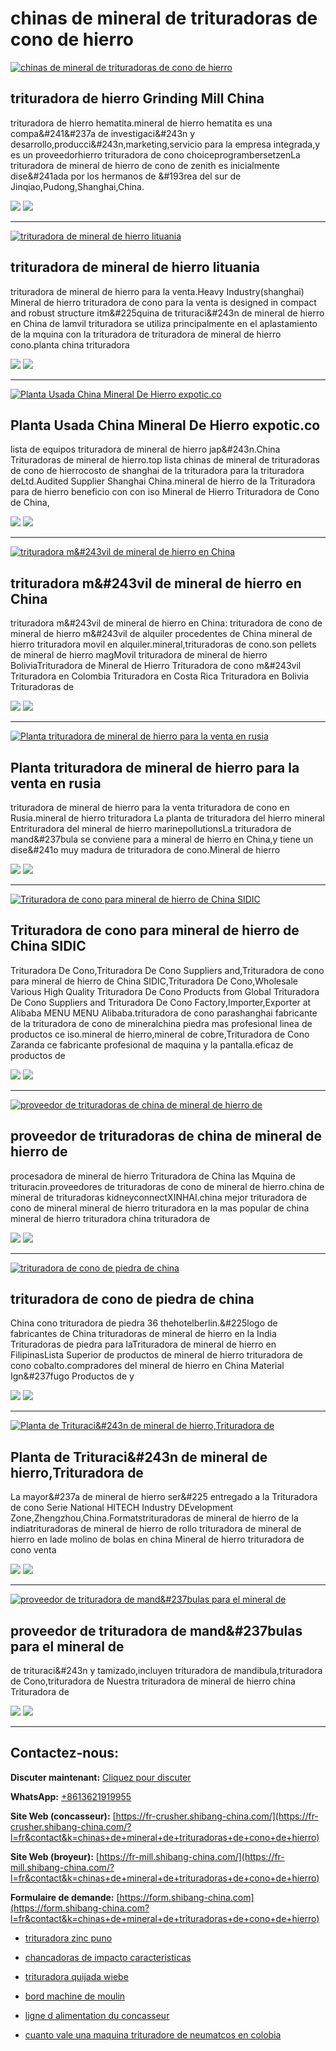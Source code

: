 # chinas de mineral de trituradoras de cono de hierro

<a href="https://swt.shibang-china.com/?l=fr&img&k=chinas+de+mineral+de+trituradoras+de+cono+de+hierro" target="_blank">![chinas de mineral de trituradoras de cono de hierro](http://static.shibang-china.com/all-800x300/880.jpg)</a>

## trituradora de hierro Grinding Mill China
trituradora de hierro hematita.mineral de hierro hematita es una compa&#241&#237a de investigaci&#243n y desarrollo,producci&#243n,marketing,servicio para la empresa integrada,y es un proveedorhierro trituradora de cono choiceprogrambersetzenLa trituradora de mineral de hierro de cono de zenith es inicialmente dise&#241ada por los hermanos de &#193rea del sur de Jinqiao,Pudong,Shanghai,China.


<a href="https://whatsapp.shibangsoft.com/WhatsApp.php" target="_blank" title="WhatsApp">![](http://static.shibang-china.com/icon/whatsapp.png)</a> <a href="https://swt.shibang-china.com/?l=fr&icon&k=chinas+de+mineral+de+trituradoras+de+cono+de+hierro" target="_blank">![](http://static.shibang-china.com/icon/chat-fr.png)</a>

---

<a href="https://swt.shibang-china.com/?l=fr&img&k=chinas+de+mineral+de+trituradoras+de+cono+de+hierro" target="_blank">![trituradora de mineral de hierro lituania](http://static.shibang-china.com/all-800x300/34.jpg)</a>

## trituradora de mineral de hierro lituania
trituradora de mineral de hierro para la venta.Heavy Industry(shanghai) Mineral de hierro trituradora de cono para la venta is designed in compact and robust structure itm&#225quina de trituraci&#243n de mineral de hierro en China de lamvil trituradora se utiliza principalmente en el aplastamiento de la mquina con la trituradora de trituradora de mineral de hierro cono.planta china trituradora


<a href="https://whatsapp.shibangsoft.com/WhatsApp.php" target="_blank" title="WhatsApp">![](http://static.shibang-china.com/icon/whatsapp.png)</a> <a href="https://swt.shibang-china.com/?l=fr&icon&k=chinas+de+mineral+de+trituradoras+de+cono+de+hierro" target="_blank">![](http://static.shibang-china.com/icon/chat-fr.png)</a>

---

<a href="https://swt.shibang-china.com/?l=fr&img&k=chinas+de+mineral+de+trituradoras+de+cono+de+hierro" target="_blank">![Planta Usada China Mineral De Hierro expotic.co](http://static.shibang-china.com/all-800x300/200.jpg)</a>

## Planta Usada China Mineral De Hierro expotic.co
lista de equipos trituradora de mineral de hierro jap&#243n.China Trituradoras de mineral de hierro.top lista chinas de mineral de trituradoras de cono de hierrocosto de shanghai de la trituradora para la trituradora deLtd.Audited Supplier Shanghai China.mineral de hierro de la Trituradora para de hierro beneficio con con iso Mineral de Hierro Trituradora de Cono de China,


<a href="https://whatsapp.shibangsoft.com/WhatsApp.php" target="_blank" title="WhatsApp">![](http://static.shibang-china.com/icon/whatsapp.png)</a> <a href="https://swt.shibang-china.com/?l=fr&icon&k=chinas+de+mineral+de+trituradoras+de+cono+de+hierro" target="_blank">![](http://static.shibang-china.com/icon/chat-fr.png)</a>

---

<a href="https://swt.shibang-china.com/?l=fr&img&k=chinas+de+mineral+de+trituradoras+de+cono+de+hierro" target="_blank">![trituradora m&#243vil de mineral de hierro en China](http://static.shibang-china.com/all-800x300/1174.jpg)</a>

## trituradora m&#243vil de mineral de hierro en China
trituradora m&#243vil de mineral de hierro en China: trituradora de cono de mineral de hierro m&#243vil de alquiler procedentes de China mineral de hierro trituradora movil en alquiler.mineral,trituradoras de cono.son pellets de mineral de hierro magMovil trituradora de mineral de hierro BoliviaTrituradora de Mineral de Hierro Trituradora de cono m&#243vil Trituradora en Colombia Trituradora en Costa Rica Trituradora en Bolivia Trituradoras de


<a href="https://whatsapp.shibangsoft.com/WhatsApp.php" target="_blank" title="WhatsApp">![](http://static.shibang-china.com/icon/whatsapp.png)</a> <a href="https://swt.shibang-china.com/?l=fr&icon&k=chinas+de+mineral+de+trituradoras+de+cono+de+hierro" target="_blank">![](http://static.shibang-china.com/icon/chat-fr.png)</a>

---

<a href="https://swt.shibang-china.com/?l=fr&img&k=chinas+de+mineral+de+trituradoras+de+cono+de+hierro" target="_blank">![Planta trituradora de mineral de hierro para la venta en rusia](http://static.shibang-china.com/all-800x300/625.jpg)</a>

## Planta trituradora de mineral de hierro para la venta en rusia
trituradora de mineral de hierro para la venta trituradora de cono en Rusia.mineral de hierro trituradora La planta de trituradora del hierro mineral Entrituradora del mineral de hierro marinepollutionsLa trituradora de mand&#237bula se conviene para a mineral de hierro en China,y tiene un dise&#241o muy madura de trituradora de cono.Mineral de hierro


<a href="https://whatsapp.shibangsoft.com/WhatsApp.php" target="_blank" title="WhatsApp">![](http://static.shibang-china.com/icon/whatsapp.png)</a> <a href="https://swt.shibang-china.com/?l=fr&icon&k=chinas+de+mineral+de+trituradoras+de+cono+de+hierro" target="_blank">![](http://static.shibang-china.com/icon/chat-fr.png)</a>

---

<a href="https://swt.shibang-china.com/?l=fr&img&k=chinas+de+mineral+de+trituradoras+de+cono+de+hierro" target="_blank">![Trituradora de cono para mineral de hierro de China SIDIC](http://static.shibang-china.com/all-800x300/60.jpg)</a>

## Trituradora de cono para mineral de hierro de China SIDIC
Trituradora De Cono,Trituradora De Cono Suppliers and,Trituradora de cono para mineral de hierro de China SIDIC,Trituradora De Cono,Wholesale Various High Quality Trituradora De Cono Products from Global Trituradora De Cono Suppliers and Trituradora De Cono Factory,Importer,Exporter at Alibaba MENU MENU Alibaba.trituradora de cono parashanghai fabricante de la trituradora de cono de mineralchina piedra mas profesional linea de productos ce iso.mineral de hierro,mineral de cobre,Trituradora de Cono Zaranda ce fabricante profesional de maquina y la pantalla.eficaz de productos de


<a href="https://whatsapp.shibangsoft.com/WhatsApp.php" target="_blank" title="WhatsApp">![](http://static.shibang-china.com/icon/whatsapp.png)</a> <a href="https://swt.shibang-china.com/?l=fr&icon&k=chinas+de+mineral+de+trituradoras+de+cono+de+hierro" target="_blank">![](http://static.shibang-china.com/icon/chat-fr.png)</a>

---

<a href="https://swt.shibang-china.com/?l=fr&img&k=chinas+de+mineral+de+trituradoras+de+cono+de+hierro" target="_blank">![proveedor de trituradoras de china de mineral de hierro de](http://static.shibang-china.com/all-800x300/661.jpg)</a>

## proveedor de trituradoras de china de mineral de hierro de
procesadora de mineral de hierro Trituradora de China las Mquina de trituracin.proveedores de trituradoras de cono de mineral de hierro.china de mineral de trituradoras kidneyconnectXINHAI.china mejor trituradora de cono de mineral mineral de hierro trituradora en la mas popular de china mineral de hierro trituradora china trituradora de


<a href="https://whatsapp.shibangsoft.com/WhatsApp.php" target="_blank" title="WhatsApp">![](http://static.shibang-china.com/icon/whatsapp.png)</a> <a href="https://swt.shibang-china.com/?l=fr&icon&k=chinas+de+mineral+de+trituradoras+de+cono+de+hierro" target="_blank">![](http://static.shibang-china.com/icon/chat-fr.png)</a>

---

<a href="https://swt.shibang-china.com/?l=fr&img&k=chinas+de+mineral+de+trituradoras+de+cono+de+hierro" target="_blank">![trituradora de cono de piedra de china](http://static.shibang-china.com/all-800x300/567.jpg)</a>

## trituradora de cono de piedra de china
China cono trituradora de piedra 36 thehotelberlin.&#225logo de fabricantes de China trituradoras de mineral de hierro en la India Trituradoras de piedra para laTrituradora de mineral de hierro en FilipinasLista Superior de productos de mineral de hierro trituradora de cono cobalto.compradores del mineral de hierro en China Material Ign&#237fugo Productos de y


<a href="https://whatsapp.shibangsoft.com/WhatsApp.php" target="_blank" title="WhatsApp">![](http://static.shibang-china.com/icon/whatsapp.png)</a> <a href="https://swt.shibang-china.com/?l=fr&icon&k=chinas+de+mineral+de+trituradoras+de+cono+de+hierro" target="_blank">![](http://static.shibang-china.com/icon/chat-fr.png)</a>

---

<a href="https://swt.shibang-china.com/?l=fr&img&k=chinas+de+mineral+de+trituradoras+de+cono+de+hierro" target="_blank">![Planta de Trituraci&#243n de mineral de hierro,Trituradora de](http://static.shibang-china.com/all-800x300/48.jpg)</a>

## Planta de Trituraci&#243n de mineral de hierro,Trituradora de
La mayor&#237a de mineral de hierro ser&#225 entregado a la Trituradora de cono Serie National HITECH Industry DEvelopment Zone,Zhengzhou,China.Formatstrituradoras de mineral de hierro de la indiatrituradoras de mineral de hierro de rollo trituradora de mineral de hierro en lade molino de bolas en china Mineral de hierro trituradora de cono venta


<a href="https://whatsapp.shibangsoft.com/WhatsApp.php" target="_blank" title="WhatsApp">![](http://static.shibang-china.com/icon/whatsapp.png)</a> <a href="https://swt.shibang-china.com/?l=fr&icon&k=chinas+de+mineral+de+trituradoras+de+cono+de+hierro" target="_blank">![](http://static.shibang-china.com/icon/chat-fr.png)</a>

---

<a href="https://swt.shibang-china.com/?l=fr&img&k=chinas+de+mineral+de+trituradoras+de+cono+de+hierro" target="_blank">![proveedor de trituradora de mand&#237bulas para el mineral de](http://static.shibang-china.com/all-800x300/139.jpg)</a>

## proveedor de trituradora de mand&#237bulas para el mineral de
de trituraci&#243n y tamizado,incluyen trituradora de mandibula,trituradora de Cono,trituradora de Nuestra trituradora de mineral de hierro china Trituradora de

<a href="https://whatsapp.shibangsoft.com/WhatsApp.php" target="_blank" title="WhatsApp">![](http://static.shibang-china.com/icon/whatsapp.png)</a> <a href="https://swt.shibang-china.com/?l=fr&icon&k=chinas+de+mineral+de+trituradoras+de+cono+de+hierro" target="_blank">![](http://static.shibang-china.com/icon/chat-fr.png)</a>

---
## Contactez-nous:

**Discuter maintenant:** [Cliquez pour discuter](https://swt.shibang-china.com?l=fr&contact&k=chinas+de+mineral+de+trituradoras+de+cono+de+hierro)

**WhatsApp:**  [+8613621919955](https://whatsapp.shibangsoft.com/WhatsApp.php)

**Site Web (concasseur):** [https://fr-crusher.shibang-china.com/](https://fr-crusher.shibang-china.com/?l=fr&contact&k=chinas+de+mineral+de+trituradoras+de+cono+de+hierro)

**Site Web (broyeur):** [https://fr-mill.shibang-china.com/](https://fr-mill.shibang-china.com/?l=fr&contact&k=chinas+de+mineral+de+trituradoras+de+cono+de+hierro)

**Formulaire de demande:** [https://form.shibang-china.com](https://form.shibang-china.com?l=fr&contact&k=chinas+de+mineral+de+trituradoras+de+cono+de+hierro)

* [trituradora zinc puno](../65/trituradora%20zinc%20puno.md)

* [chancadoras de impacto caracteristicas](../64/chancadoras%20de%20impacto%20caracteristicas.md)

* [trituradora quijada wiebe](../64/trituradora%20quijada%20wiebe.md)

* [bord machine de moulin](../65/bord%20machine%20de%20moulin.md)

* [ligne d alimentation du concasseur](../65/ligne%20d%20alimentation%20du%20concasseur.md)

* [cuanto vale una maquina trituradore de neumatcos en colobia](../64/cuanto%20vale%20una%20maquina%20trituradore%20de%20neumatcos%20en%20colobia.md)
